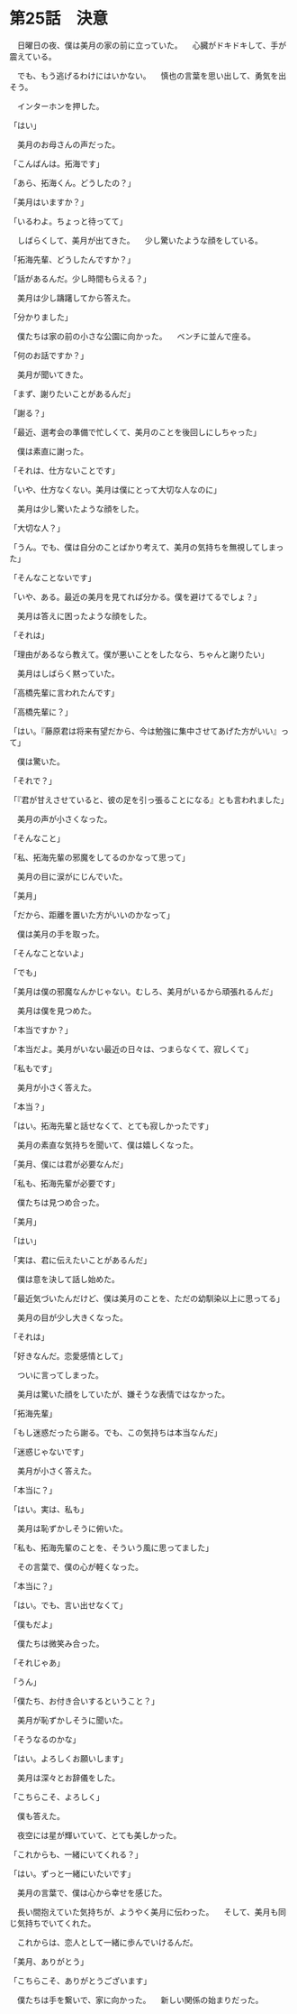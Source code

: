 # 第25話　決意

　日曜日の夜、僕は美月の家の前に立っていた。
　心臓がドキドキして、手が震えている。

　でも、もう逃げるわけにはいかない。
　慎也の言葉を思い出して、勇気を出そう。

　インターホンを押した。

「はい」

　美月のお母さんの声だった。

「こんばんは。拓海です」

「あら、拓海くん。どうしたの？」

「美月はいますか？」

「いるわよ。ちょっと待ってて」

　しばらくして、美月が出てきた。
　少し驚いたような顔をしている。

「拓海先輩、どうしたんですか？」

「話があるんだ。少し時間もらえる？」

　美月は少し躊躇してから答えた。

「分かりました」

　僕たちは家の前の小さな公園に向かった。
　ベンチに並んで座る。

「何のお話ですか？」

　美月が聞いてきた。

「まず、謝りたいことがあるんだ」

「謝る？」

「最近、選考会の準備で忙しくて、美月のことを後回しにしちゃった」

　僕は素直に謝った。

「それは、仕方ないことです」

「いや、仕方なくない。美月は僕にとって大切な人なのに」

　美月は少し驚いたような顔をした。

「大切な人？」

「うん。でも、僕は自分のことばかり考えて、美月の気持ちを無視してしまった」

「そんなことないです」

「いや、ある。最近の美月を見てれば分かる。僕を避けてるでしょ？」

　美月は答えに困ったような顔をした。

「それは」

「理由があるなら教えて。僕が悪いことをしたなら、ちゃんと謝りたい」

　美月はしばらく黙っていた。

「高橋先輩に言われたんです」

「高橋先輩に？」

「はい。『藤原君は将来有望だから、今は勉強に集中させてあげた方がいい』って」

　僕は驚いた。

「それで？」

「『君が甘えさせていると、彼の足を引っ張ることになる』とも言われました」

　美月の声が小さくなった。

「そんなこと」

「私、拓海先輩の邪魔をしてるのかなって思って」

　美月の目に涙がにじんでいた。

「美月」

「だから、距離を置いた方がいいのかなって」

　僕は美月の手を取った。

「そんなことないよ」

「でも」

「美月は僕の邪魔なんかじゃない。むしろ、美月がいるから頑張れるんだ」

　美月は僕を見つめた。

「本当ですか？」

「本当だよ。美月がいない最近の日々は、つまらなくて、寂しくて」

「私もです」

　美月が小さく答えた。

「本当？」

「はい。拓海先輩と話せなくて、とても寂しかったです」

　美月の素直な気持ちを聞いて、僕は嬉しくなった。

「美月、僕には君が必要なんだ」

「私も、拓海先輩が必要です」

　僕たちは見つめ合った。

「美月」

「はい」

「実は、君に伝えたいことがあるんだ」

　僕は意を決して話し始めた。

「最近気づいたんだけど、僕は美月のことを、ただの幼馴染以上に思ってる」

　美月の目が少し大きくなった。

「それは」

「好きなんだ。恋愛感情として」

　ついに言ってしまった。

　美月は驚いた顔をしていたが、嫌そうな表情ではなかった。

「拓海先輩」

「もし迷惑だったら謝る。でも、この気持ちは本当なんだ」

「迷惑じゃないです」

　美月が小さく答えた。

「本当に？」

「はい。実は、私も」

　美月は恥ずかしそうに俯いた。

「私も、拓海先輩のことを、そういう風に思ってました」

　その言葉で、僕の心が軽くなった。

「本当に？」

「はい。でも、言い出せなくて」

「僕もだよ」

　僕たちは微笑み合った。

「それじゃあ」

「うん」

「僕たち、お付き合いするということ？」

　美月が恥ずかしそうに聞いた。

「そうなるのかな」

「はい。よろしくお願いします」

　美月は深々とお辞儀をした。

「こちらこそ、よろしく」

　僕も答えた。

　夜空には星が輝いていて、とても美しかった。

「これからも、一緒にいてくれる？」

「はい。ずっと一緒にいたいです」

　美月の言葉で、僕は心から幸せを感じた。

　長い間抱えていた気持ちが、ようやく美月に伝わった。
　そして、美月も同じ気持ちでいてくれた。

　これからは、恋人として一緒に歩んでいけるんだ。

「美月、ありがとう」

「こちらこそ、ありがとうございます」

　僕たちは手を繋いで、家に向かった。
　新しい関係の始まりだった。
